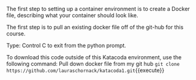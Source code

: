 The first step to setting up a container environment is to create a Docker file, describing what your container should look like. 

The first step is to pull an existing docker file off of the git-hub for this course.  

Type: Control C to exit from the python prompt.

To download this code outside of this Katacoda environment, use the following command:
Pull down docker file from my git hub
`git clone https://github.com/lauraschornack/katacoda1.git`{{execute}}



